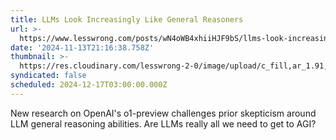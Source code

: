 ```yaml
---
title: LLMs Look Increasingly Like General Reasoners
url: >-
  https://www.lesswrong.com/posts/wN4oWB4xhiiHJF9bS/llms-look-increasingly-like-general-reasoners
date: '2024-11-13T21:16:38.758Z'
thumbnail: >-
  https://res.cloudinary.com/lesswrong-2-0/image/upload/c_fill,ar_1.91,g_auto/SocialPreview/i3id3bmqg2elirynuq6z
syndicated: false
scheduled: 2024-12-17T03:00:00.000Z
---
```

New research on OpenAI's o1-preview challenges prior skepticism around LLM general reasoning abilities. Are LLMs really all we need to get to AGI?
